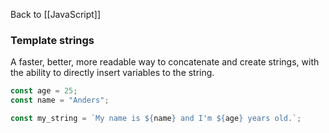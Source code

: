 Back to [[JavaScript]]
### Template strings
A faster, better, more readable way to concatenate and create strings, with the ability to directly insert variables to the string.

```javascript
const age = 25;
const name = "Anders";

const my_string = `My name is ${name} and I'm ${age} years old.`;
```

